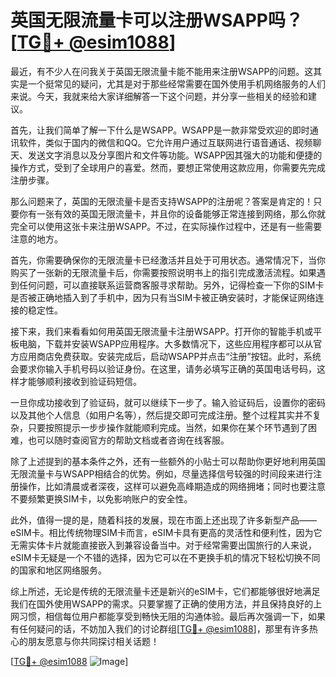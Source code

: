 # 英国无限流量卡可以注册WSAPP吗？[[TG💪+ @esim1088](https://t.me/s/esim1088)]

最近，有不少人在问我关于英国无限流量卡能不能用来注册WSAPP的问题。这其实是一个挺常见的疑问，尤其是对于那些经常需要在国外使用手机网络服务的人们来说。今天，我就来给大家详细解答一下这个问题，并分享一些相关的经验和建议。

首先，让我们简单了解一下什么是WSAPP。WSAPP是一款非常受欢迎的即时通讯软件，类似于国内的微信和QQ。它允许用户通过互联网进行语音通话、视频聊天、发送文字消息以及分享图片和文件等功能。WSAPP因其强大的功能和便捷的操作方式，受到了全球用户的喜爱。然而，要想正常使用这款应用，你需要先完成注册步骤。

那么问题来了，英国的无限流量卡是否支持WSAPP的注册呢？答案是肯定的！只要你有一张有效的英国无限流量卡，并且你的设备能够正常连接到网络，那么你就完全可以使用这张卡来注册WSAPP。不过，在实际操作过程中，还是有一些需要注意的地方。

首先，你需要确保你的无限流量卡已经激活并且处于可用状态。通常情况下，当你购买了一张新的无限流量卡后，你需要按照说明书上的指引完成激活流程。如果遇到任何问题，可以直接联系运营商客服寻求帮助。另外，记得检查一下你的SIM卡是否被正确地插入到了手机中，因为只有当SIM卡被正确安装时，才能保证网络连接的稳定性。

接下来，我们来看看如何用英国无限流量卡注册WSAPP。打开你的智能手机或平板电脑，下载并安装WSAPP应用程序。大多数情况下，这些应用程序都可以从官方应用商店免费获取。安装完成后，启动WSAPP并点击“注册”按钮。此时，系统会要求你输入手机号码以验证身份。在这里，请务必填写正确的英国电话号码，这样才能够顺利接收到验证码短信。

一旦你成功接收到了验证码，就可以继续下一步了。输入验证码后，设置你的密码以及其他个人信息（如用户名等），然后提交即可完成注册。整个过程其实并不复杂，只要按照提示一步步操作就能顺利完成。当然，如果你在某个环节遇到了困难，也可以随时查阅官方的帮助文档或者咨询在线客服。

除了上述提到的基本条件之外，还有一些额外的小贴士可以帮助你更好地利用英国无限流量卡与WSAPP相结合的优势。例如，尽量选择信号较强的时间段来进行注册操作，比如清晨或者深夜，这样可以避免高峰期造成的网络拥堵；同时也要注意不要频繁更换SIM卡，以免影响账户的安全性。

此外，值得一提的是，随着科技的发展，现在市面上还出现了许多新型产品——eSIM卡。相比传统物理SIM卡而言，eSIM卡具有更高的灵活性和便利性，因为它无需实体卡片就能直接嵌入到兼容设备当中。对于经常需要出国旅行的人来说，eSIM卡无疑是一个不错的选择，因为它可以在不更换手机的情况下轻松切换不同的国家和地区网络服务。

综上所述，无论是传统的无限流量卡还是新兴的eSIM卡，它们都能够很好地满足我们在国外使用WSAPP的需求。只要掌握了正确的使用方法，并且保持良好的上网习惯，相信每位用户都能享受到畅快无阻的沟通体验。最后再次强调一下，如果有任何疑问的话，不妨加入我们的讨论群组[[TG💪+ @esim1088](https://t.me/s/esim1088)]，那里有许多热心的朋友愿意与你共同探讨相关话题！

[[TG💪+ @esim1088](https://t.me/s/esim1088) ![Image](https://i.postimg.cc/4NQfJmqS/Snipaste-2025-05-13-00-14-12.png)]